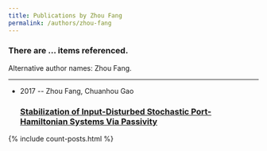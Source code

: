 ```yaml
---
title: Publications by Zhou Fang
permalink: /authors/zhou-fang
---
```


<h3 id="number-posts">There are ... items referenced.</h3>
<p id='info-authors'>Alternative author names: Zhou Fang.</p>
<hr />
<ul class="post-list">
<li><span class='post-meta'>2017 -- Zhou Fang, Chuanhou Gao</span><h3><a class='post-link' href="{{ site.baseurl }}/stabilization-of-input-disturbed-stochastic-port-hamiltonian-systems-via-passivity">Stabilization of Input-Disturbed Stochastic Port-Hamiltonian Systems Via Passivity</a></h3></li>

</ul>
{% include count-posts.html %}
